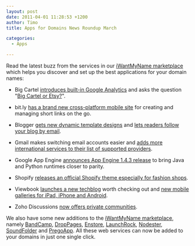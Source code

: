 ```yaml
---
layout: post
date: 2011-04-01 11:28:53 +1200
author: Timo
title: Apps for Domains News Roundup March

categories:
  - Apps

---
```


Read the latest buzz from the services in our [iWantMyName marketplace](https://iwantmyname.com/services) which helps you discover and set up the best applications for your domain names:

- Big Cartel [introduces built-in Google Analytics](http://blog.bigcartel.com/post/3766874881/introducing-built-in-google-analytics-) and asks the question "[Big Cartel or Etsy?](http://blog.bigcartel.com/post/4031257240/big-cartel-or-etsy)".

- bit.ly [has a brand new cross-platform mobile site](http://blog.bit.ly/post/3941676281/bitlys-got-a-brand-new-mobile-site) for creating and managing short links on the go.

- Blogger [gets new dynamic template designs](http://googleblog.blogspot.com/view/flipcard/615498262112296100/2011/03/fresh-new-perspectives-for-your-blog.html) and [lets readers follow your blog by email](http://buzz.blogger.com/2011/03/engage-your-audience-with-follow-by.html).

- Gmail makes switching email accounts easier and [adds more international services to their list of supported providers](http://gmailblog.blogspot.com/2011/03/switch-to-gmail.html).

- Google App Engine [announces App Engine 1.4.3 release](http://googleappengine.blogspot.com/2011/03/announcing-app-engine-143-release_30.html) to bring Java and Python runtimes closer to parity.

- Shopify [releases an official Shopify theme especially for fashion shops](http://blog.shopify.com/2011/3/21/official-shopify-theme-released-with-fashion-shops-in-mind).

- Viewbook [launches a new techblog](http://archived.link/http://www.viewbook.com/weblog/2011/03/16/launched-viewbook-techblog) worth checking out and [new mobile galleries for iPad, iPhone and Android](http://archived.link/http://www.viewbook.com/weblog/2011/03/17/new-mobile-galleries-for-ipad-iphone-and-android).

- Zoho Discussions [now offers private communities](http://archived.link/http://blogs.zoho.com/general/introducing-private-communities-in-zoho-discussions).

We also have some new additions to the [iWantMyName marketplace](https://iwantmyname.com/services), namely [BandCamp](https://iwantmyname.com/services/music/buy-custom-domain-bandcamp), [DropPages](https://iwantmyname.com/services/website-builder/droppages-dropbox-custom-domain-hosting), [Enstore](https://iwantmyname.com/services/ecommerce-hosting/enstore-custom-domain-mapping), [LaunchRock](https://iwantmyname.com/services/website-builder/viral-landing-page-launchrock), [Nodester](https://iwantmyname.com/services/developer/nodester-custom-domain), [SoundFolder](https://iwantmyname.com/services/music/soundfolder-band-websites) and [PregoApp](https://iwantmyname.com/services/website-builder/launch-page-pregoapp). All these web services can now be added to your domains in just one single click.
